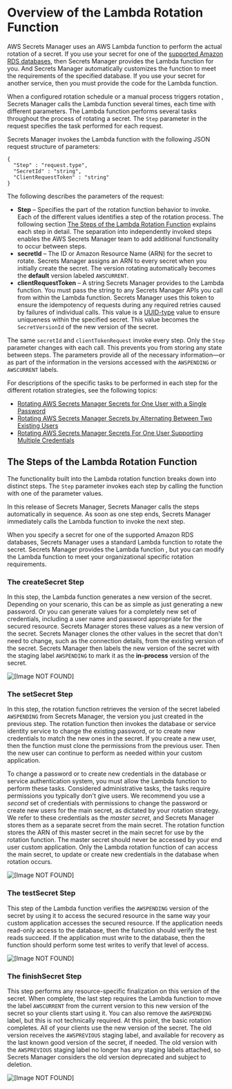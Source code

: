 # Overview of the Lambda Rotation Function<a name="rotating-secrets-lambda-function-overview"></a>

AWS Secrets Manager uses an AWS Lambda function to perform the actual rotation of a secret\. If you use your secret for one of the [supported Amazon RDS databases](intro.md#full-rotation-support), then Secrets Manager provides the Lambda function for you\. And Secrets Manager automatically customizes the function to meet the requirements of the specified database\. If you use your secret for another service, then you must provide the code for the Lambda function\.

When a configured rotation schedule or a manual process triggers rotation , Secrets Manager calls the Lambda function several times, each time with different parameters\. The Lambda function performs several tasks throughout the process of rotating a secret\. The `Step` parameter in the request specifies the task performed for each request\.

Secrets Manager invokes the Lambda function with the following JSON request structure of parameters:

```
{
  "Step" : "request.type",
  "SecretId" : "string",
  "ClientRequestToken" : "string"
}
```

The following describes the parameters of the request: 
+ **Step** – Specifies the part of the rotation function behavior to invoke\. Each of the different values identifies a step of the rotation process\. The following section [The Steps of the Lambda Rotation Function](#rotation-explanation-of-steps) explains each step in detail\. The separation into independently invoked steps enables the AWS Secrets Manager team to add additional functionality to occur between steps\.
+ **secretId** – The ID or Amazon Resource Name \(ARN\) for the secret to rotate\. Secrets Manager assigns an ARN to every secret when you initially create the secret\. The version rotating automatically becomes the **default** version labeled `AWSCURRENT`\.
+ **clientRequestToken** – A string Secrets Manager provides to the Lambda function\. You must pass the string to any Secrets Manager APIs you call from within the Lambda function\. Secrets Manager uses this token to ensure the idempotency of requests during any required retries caused by failures of individual calls\. This value is a [UUID\-type](https://wikipedia.org/wiki/Universally_unique_identifier) value to ensure uniqueness within the specified secret\. This value becomes the `SecretVersionId` of the new version of the secret\.

 The same `secretId` and `clientTokenRequest` invoke every step\. Only the `Step` parameter changes with each call\. This prevents you from storing any state between steps\. The parameters provide all of the necessary information—or as part of the information in the versions accessed with the `AWSPENDING` or `AWSCURRENT` labels\.

For descriptions of the specific tasks to be performed in each step for the different rotation strategies, see the following topics:
+ [Rotating AWS Secrets Manager Secrets for One User with a Single Password](rotating-secrets-one-user-one-password.md)
+ [Rotating AWS Secrets Manager Secrets by Alternating Between Two Existing Users](rotating-secrets-two-users.md)
+ [Rotating AWS Secrets Manager Secrets For One User Supporting Multiple Credentials](rotating-secrets-one-user-multiple-passwords.md)

## The Steps of the Lambda Rotation Function<a name="rotation-explanation-of-steps"></a>

The functionality built into the Lambda rotation function breaks down into distinct steps\. The `Step` parameter invokes each step by calling the function with one of the parameter values\.

In this release of Secrets Manager, Secrets Manager calls the steps automatically in sequence\. As soon as one step ends, Secrets Manager immediately calls the Lambda function to invoke the next step\. 

When you specify a secret for one of the supported Amazon RDS databases, Secrets Manager uses a standard Lambda function to rotate the secret\. Secrets Manager provides the Lambda function , but you can modify the Lambda function to meet your organizational specific rotation requirements\.

### The createSecret Step<a name="phase-makesecret"></a>

In this step, the Lambda function generates a new version of the secret\. Depending on your scenario, this can be as simple as just generating a new password\. Or you can generate values for a completely new set of credentials, including a user name and password appropriate for the secured resource\. Secrets Manager stores these values as a new version of the secret\. Secrets Manager clones the other values in the secret that don't need to change, such as the connection details, from the existing version of the secret\. Secrets Manager then labels the new version of the secret with the staging label `AWSPENDING` to mark it as the **in\-process** version of the secret\.

![\[Image NOT FOUND\]](http://docs.aws.amazon.com/secretsmanager/latest/userguide/images/Rotation%20Step%201.png)

### The setSecret Step<a name="phase-setsecret"></a>

In this step, the rotation function retrieves the version of the secret labeled `AWSPENDING` from Secrets Manager, the version you just created in the previous step\. The rotation function then invokes the database or service identity service to change the existing password, or to create new credentials to match the new ones in the secret\. If you create a new user, then the function must clone the permissions from the previous user\. Then the new user can continue to perform as needed within your custom application\. 

To change a password or to create new credentials in the database or service authentication system, you must allow the Lambda function to perform these tasks\. Considered administrative tasks, the tasks require permissions you typically don't give users\. We recommend you use a *second* set of credentials with permissions to change the password or create new users for the main secret, as dictated by your rotation strategy\. We refer to these credentials as the *master secret*, and Secrets Manager stores them as a separate secret from the main secret\. The rotation function stores the ARN of this master secret in the main secret for use by the rotation function\. The master secret should never be accessed by your end user custom application\. Only the Lambda rotation function of can access the main secret, to update or create new credentials in the database when rotation occurs\.

![\[Image NOT FOUND\]](http://docs.aws.amazon.com/secretsmanager/latest/userguide/images/Rotation%20Step%202.png)

### The testSecret Step<a name="phase-verifysecret"></a>

This step of the Lambda function verifies the `AWSPENDING` version of the secret by using it to access the secured resource in the same way your custom application accesses the secured resource\. If the application needs read\-only access to the database, then the function should verify the test reads succeed\. If the application must write to the database, then the function should perform some test writes to verify that level of access\.

![\[Image NOT FOUND\]](http://docs.aws.amazon.com/secretsmanager/latest/userguide/images/Rotation%20Step%203.png)

### The finishSecret Step<a name="phase-finishsecret"></a>

This step performs any resource\-specific finalization on this version of the secret\. When complete, the last step requires the Lambda function to move the label `AWSCURRENT` from the current version to this new version of the secret so your clients start using it\. You can also remove the `AWSPENDING` label, but this is not technically required\. At this point, the basic rotation completes\. All of your clients use the new version of the secret\. The old version receives the `AWSPREVIOUS` staging label, and available for recovery as the last known good version of the secret, if needed\. The old version with the `AWSPREVIOUS` staging label no longer has any staging labels attached, so Secrets Manager considers the old version deprecated and subject to deletion\.

![\[Image NOT FOUND\]](http://docs.aws.amazon.com/secretsmanager/latest/userguide/images/Rotation%20Step%204.png)
